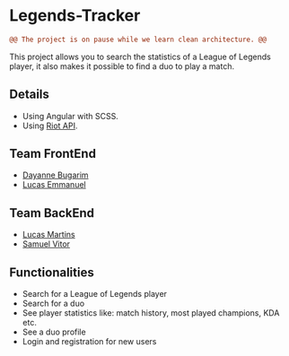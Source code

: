 # Legends-Tracker

```diff
@@ The project is on pause while we learn clean architecture. @@
```

This project allows you to search the statistics of a League of Legends player, it also makes it possible to find a duo to play a match.

## Details 
- Using Angular with SCSS.
- Using [Riot API](https://developer.riotgames.com/apis).

## Team FrontEnd

- [Dayanne Bugarim](https://github.com/dayannebugarim)
- [Lucas Emmanuel](https://github.com/Lucassec1)

## Team BackEnd

- [Lucas Martins](https://github.com/Lucasmartinsn)
- [Samuel Vitor](https://github.com/TheSamuelVitor)

## Functionalities

- Search for a League of Legends player
- Search for a duo
- See player statistics like: match history, most played champions, KDA etc.
- See a duo profile
- Login and registration for new users
